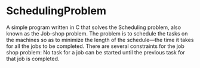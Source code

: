 # SchedulingProblem

A simple program written in C that solves the Scheduling problem, also known as the Job-shop problem. The problem is to schedule the tasks on the machines so as to minimize the length of the schedule—the time it takes for all the jobs to be completed. There are several constraints for the job shop problem: No task for a job can be started until the previous task for that job is completed.
